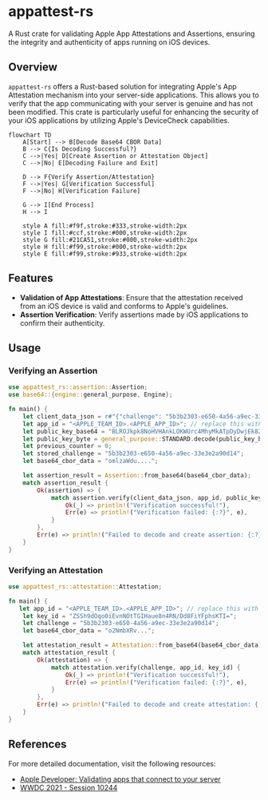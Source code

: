 
# appattest-rs
A Rust crate for validating Apple App Attestations and Assertions, ensuring the integrity and authenticity of apps running on iOS devices.

## Overview
`appattest-rs` offers a Rust-based solution for integrating Apple's App Attestation mechanism into your server-side applications. This allows you to verify that the app communicating with your server is genuine and has not been modified. This crate is particularly useful for enhancing the security of your iOS applications by utilizing Apple's DeviceCheck capabilities.

```mermaid
flowchart TD
    A[Start] --> B[Decode Base64 CBOR Data]
    B --> C{Is Decoding Successful?}
    C -->|Yes| D[Create Assertion or Attestation Object]
    C -->|No| E[Decoding Failure and Exit]

    D --> F{Verify Assertion/Attestation}
    F -->|Yes| G[Verification Successful]
    F -->|No| H[Verification Failure]

    G --> I[End Process]
    H --> I

    style A fill:#f9f,stroke:#333,stroke-width:2px
    style I fill:#ccf,stroke:#000,stroke-width:2px
    style G fill:#21CA51,stroke:#000,stroke-width:2px
    style H fill:#f99,stroke:#000,stroke-width:2px
    style E fill:#f99,stroke:#933,stroke-width:2px

```

## Features
- **Validation of App Attestations**: Ensure that the attestation received from an iOS device is valid and conforms to Apple's guidelines.
- **Assertion Verification**: Verify assertions made by iOS applications to confirm their authenticity.

## Usage

### Verifying an Assertion
```rust
use appattest_rs::assertion::Assertion;
use base64::{engine::general_purpose, Engine};

fn main() {
    let client_data_json = r#"{"challenge": "5b3b2303-e650-4a56-a9ec-33e3e2a90d14"}"#.as_bytes().to_vec();
    let app_id = "<APPLE_TEAM_ID>.<APPLE_APP_ID>"; // replace this with yours. E.g 9000738U8.auth.iphone.com
    let public_key_base64 = "BLROJkpk8NoHVHAnkLOKWUrc4MhyMkATpDyDwjEk82o+uf+KCQiDoHZdlcJ1ff5HPgK7Jd/pTA3cyKOq5MYM6Gs=";
    let public_key_byte = general_purpose::STANDARD.decode(public_key_base64).expect("unable to decode public key");
    let previous_counter = 0;
    let stored_challenge = "5b3b2303-e650-4a56-a9ec-33e3e2a90d14";
    let base64_cbor_data = "omlzaWdu....";

    let assertion_result = Assertion::from_base64(base64_cbor_data);
    match assertion_result {
        Ok(assertion) => {
            match assertion.verify(client_data_json, app_id, public_key_byte, previous_counter, stored_challenge) {
                Ok(_) => println!("Verification successful!"),
                Err(e) => println!("Verification failed: {:?}", e),
            }
        },
        Err(e) => println!("Failed to decode and create assertion: {:?}", e),
    }
}
```

### Verifying an Attestation
```rust
use appattest_rs::attestation::Attestation;

fn main() {
   let app_id = "<APPLE_TEAM_ID>.<APPLE_APP_ID>"; // replace this with yours. E.g 9000738U8.auth.iphone.com
    let key_id = "ZSSh9dOqo0iEvnNOtTGIHaue8n4RN/Dd8FiYFphsKTI=";
    let challenge = "5b3b2303-e650-4a56-a9ec-33e3e2a90d14";
    let base64_cbor_data = "o2NmbXRv...";

    let attestation_result = Attestation::from_base64(base64_cbor_data);
    match attestation_result {
        Ok(attestation) => {
            match attestation.verify(challenge, app_id, key_id) {
                Ok(_) => println!("Verification successful!"),
                Err(e) => println!("Verification failed: {:?}", e),
            }
        },
        Err(e) => println!("Failed to decode and create attestation: {:?}", e),
    }
}
```

## References
For more detailed documentation, visit the following resources:
- [Apple Developer: Validating apps that connect to your server](https://developer.apple.com/documentation/devicecheck/validating-apps-that-connect-to-your-server)
- [WWDC 2021 - Session 10244](https://developer.apple.com/videos/play/wwdc2021/10244/)